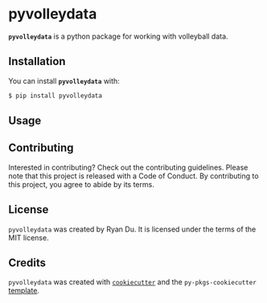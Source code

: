 # pyvolleydata

**`pyvolleydata`** is a python package for working with volleyball data.

## Installation

You can install **`pyvolleydata`** with:

```bash
$ pip install pyvolleydata
```

## Usage



## Contributing

Interested in contributing? Check out the contributing guidelines. Please note that this project is released with a Code of Conduct. By contributing to this project, you agree to abide by its terms.

## License

`pyvolleydata` was created by Ryan Du. It is licensed under the terms of the MIT license.

## Credits

`pyvolleydata` was created with [`cookiecutter`](https://cookiecutter.readthedocs.io/en/latest/) and the `py-pkgs-cookiecutter` [template](https://github.com/py-pkgs/py-pkgs-cookiecutter).
